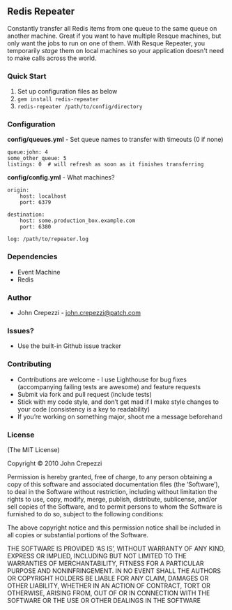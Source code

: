 ## Redis Repeater

Constantly transfer all Redis items from one queue to the same queue on another machine.
Great if you want to have multiple Resque machines, but only want the jobs to run on one of them.  With Resque Repeater, you temporarily _stage_ them on local machines so your application doesn't need to make calls across the world.

### Quick Start

1.  Set up configuration files as below
2.  `gem install redis-repeater`
3.  `redis-repeater /path/to/config/directory`

### Configuration

**config/queues.yml** - Set queue names to transfer with timeouts (0 if none)

    queue:john: 4
    some_other_queue: 5
    listings: 0  # will refresh as soon as it finishes transferring

**config/config.yml** - What machines?

    origin:
        host: localhost
        port: 6379

    destination:
        host: some.production_box.example.com
        port: 6380

    log: /path/to/repeater.log

### Dependencies

* Event Machine
* Redis

### Author

* John Crepezzi - john.crepezzi@patch.com

### Issues?

* Use the built-in Github issue tracker

### Contributing

* Contributions are welcome - I use Lighthouse for bug fixes (accompanying failing tests are awesome) and feature requests
* Submit via fork and pull request (include tests)
* Stick with my code style, and don’t get mad if I make style changes to your code (consistency is a key to readability)
* If you’re working on something major, shoot me a message beforehand

### License

(The MIT License)

Copyright © 2010 John Crepezzi

Permission is hereby granted, free of charge, to any person obtaining a copy of this software and associated documentation files (the ‘Software’), to deal in the Software without restriction, including without limitation the rights to use, copy, modify, merge, publish, distribute, sublicense, and/or sell copies of the Software, and to permit persons to whom the Software is furnished to do so, subject to the following conditions:

The above copyright notice and this permission notice shall be included in all copies or substantial portions of the Software.

THE SOFTWARE IS PROVIDED ‘AS IS’, WITHOUT WARRANTY OF ANY KIND, EXPRESS OR IMPLIED, INCLUDING BUT NOT LIMITED TO THE WARRANTIES OF MERCHANTABILITY, FITNESS FOR A PARTICULAR PURPOSE AND NONINFRINGEMENT. IN NO EVENT SHALL THE AUTHORS OR COPYRIGHT HOLDERS BE LIABLE FOR ANY CLAIM, DAMAGES OR OTHER LIABILITY, WHETHER IN AN ACTION OF CONTRACT, TORT OR OTHERWISE, ARISING FROM, OUT OF OR IN CONNECTION WITH THE SOFTWARE OR THE USE OR OTHER DEALINGS IN THE SOFTWARE

